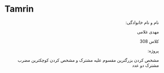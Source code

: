 # Tamrin
<html>
<body>
<div dir="rtl">
نام و نام خانوادگی:

مهدی غلامی

کلاس 308

پروژه:

مشخص کردن بزرگترین مقسوم علیه مشترک و مشخص کردن کوچکترین مضرب مشترک دو عدد

</div>
</body>
</html>
